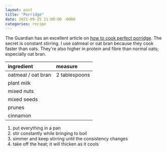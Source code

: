```yaml
---
layout: post
title: "Porridge"
date: 2021-09-25 21:00:00 -0000
categories: recipe
---
```


The Guardian has an excellent article on [how to cook perfect porridge](https://www.theguardian.com/lifeandstyle/wordofmouth/2011/nov/10/how-to-cook-perfect-porridge). The secret is constant stirring. I use oatmeal or oat bran because they cook faster than oats. They're also higher in protein and fibre than normal oats; especially oat bran.

| ingredient          | measure           |
|:--------------------|:------------------|
| oatmeal / oat bran  | 2 tablespoons     |
| plant milk          |                   |
| mixed nuts          |                   |
| mixed seeds         |                   |
| prunes              |                   |
| cinnamon            |                   |

1. put everything in a pan
1. stir constantly while bringing to boil
1. simmer and keep stirring until the consistency changes
1. take off the heat; it will thicken as it cools
